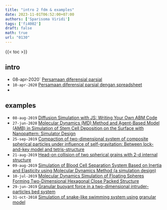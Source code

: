 ```yaml
---
title: "intro 2 fdm & examples"
date: 2023-11-01T06:52:00+07:00
authors: ['Sparisoma Viridi']
tags: ['fi4002']
draft: false
math: true
url: "0130"
---
```

{{< toc >}}


## intro
+ 08-apr-2020` [Persamaan diferensial parsial](https://doi.org/10.5281/zenodo.3744577)
+ `10-apr-2020` [Persamaan diferensial parsial dengan spreadsheet](https://doi.org/10.5281/zenodo.3747500)
+ 


## examples
+ `08-aug-2019` [Diffusion Simulation with JS: Writing Your Own ABM Code](https://www.slideshare.net/sparisoma/diffusion-simulation-with-js-writing-your-own-abm-code)
+ `27-jun-2020` [Molecular Dynamics (MD) Method and Agent-Based Model (AMB) in Simulation of Stem Cell Deposition on the Surface with Nanopattern: Simulator Design](https://www.slideshare.net/sparisoma/molecular-dynamics-md-method-and-agentbased-model-amb-in-simulation-of-stem-cell-deposition-on-the-surface-with-nanopattern-simulator-design)
+ `25-sep-2019` [Compaction of two-dimensional system of composite spherical particles under influence of self-gravitation: Between lock-and-key model and tetris-structure](https://www.slideshare.net/sparisoma/compaction-of-twodimensional-system-of-composite-spherical-particles-under-influence-of-selfgravitation-between-lockandkey-model-and-tetrisstructure)
+ `21-aug-2019` [Head-on collision of two spherical grains with 2-d internal structure](https://www.slideshare.net/sparisoma/headon-collision-of-two-spherical-grains-with-2d-internal-structure)
+ `09-aug-2019` [Simulation of Blood Cell Separation System Based on Inertia and Elasticity using Molecular Dynamics Method (a simulation design)](https://www.slideshare.net/sparisoma/simulation-of-blood-cell-separation-system-based-on-inertia-and-elasticity-using-molecular-dynamics-method-a-simulation-design)
+ `10-jul-2019` [Molecular Dynamics Simulation of Floating Spheres Forming Two-Dimensional Hexagonal Close Packed Structure](https://www.slideshare.net/sparisoma/molecular-dynamics-simulation-of-floating-spheres-forming-twodimensional-hexagonal-close-packed-structure)
+ `29-jun-2019` [Granular buoyant force in a two-dimensional intruder-particles bed system](https://www.slideshare.net/sparisoma/granular-buoyant-force-in-a-twodimensional-intruderparticles-bed-system)
+ `31-oct-2018` [Simulation of snake-like swimming system using granular model](https://doi.org/10.5281/zenodo.2673046)
